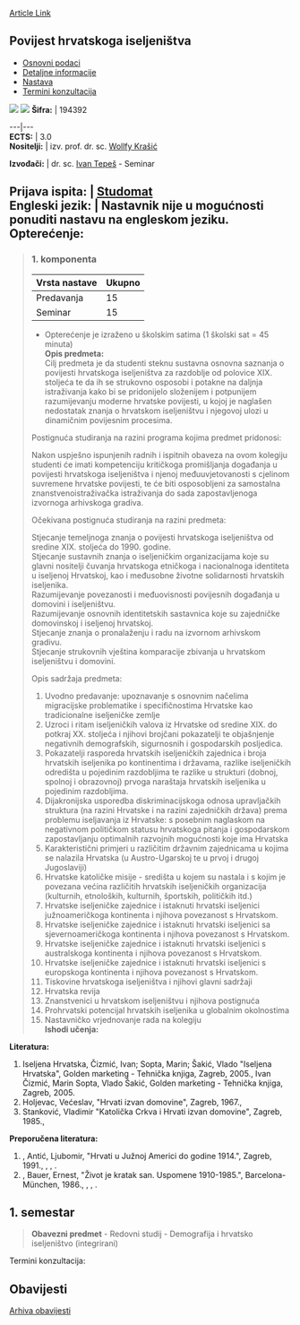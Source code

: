 [Article Link](https://www.fhs.hr/predmet/phi_a)

## Povijest hrvatskoga iseljeništva
  * [Osnovni podaci](https://www.fhs.hr/predmet/phi_a#v1id-523798_521554_1_0 "Osnovni podaci")
  * [Detaljne informacije](https://www.fhs.hr/predmet/phi_a#v1id-523798_521554_1_1 "Detaljne informacije")
  * [Nastava](https://www.fhs.hr/predmet/phi_a#v1id-523798_521554_1_2 "Nastava")
  * [Termini konzultacija](https://www.fhs.hr/predmet/phi_a#v1id-523798_521554_1_3 "Termini konzultacija")


[![](https://www.fhs.hr/img/flags/gif/hr.gif)](https://www.fhs.hr/predmet/phi_a) [![](https://www.fhs.hr/img/flags/gif/gb.gif)](https://www.fhs.hr/en/course/hoce)
**Šifra:** |  194392  
  
---|---  
**ECTS:** |  3.0   
**Nositelji:** |  izv. prof. dr. sc. [Wollfy Krašić](https://www.fhs.hr/djelatnik/wollfy.krasic)   
  
**Izvođači:** |  dr. sc. [Ivan Tepeš](https://www.fhs.hr/djelatnik/ivan.tepes) - Seminar  
  
**Prijava ispita:** |  [Studomat](http://www.isvu.hr/studomat)  
**Engleski jezik:** |  Nastavnik nije u mogućnosti ponuditi nastavu na engleskom jeziku.   
**Opterećenje:**  
---  
> ### 1. komponenta
> | Vrsta nastave | Ukupno  
> ---|---  
> Predavanja | 15  
> Seminar | 15  
> * Opterećenje je izraženo u školskim satima (1 školski sat = 45 minuta)   
**Opis predmeta:**  
> Cilj predmeta je da studenti steknu sustavna osnovna saznanja o povijesti hrvatskoga iseljeništva za razdoblje od polovice XIX. stoljeća te da ih se strukovno osposobi i potakne na daljnja istraživanja kako bi se pridonijelo složenijem i potpunijem razumijevanju moderne hrvatske povijesti, u kojoj je naglašen nedostatak znanja o hrvatskom iseljeništvu i njegovoj ulozi u dinamičnim povijesnim procesima.  
>    
>  Postignuća studiranja na razini programa kojima predmet pridonosi:  
>    
>  Nakon uspješno ispunjenih radnih i ispitnih obaveza na ovom kolegiju studenti će imati kompetenciju kritičkoga promišljanja događanja u povijesti hrvatskoga iseljeništva i njenoj međuuvjetovanosti s cjelinom suvremene hrvatske povijesti, te će biti osposobljeni za samostalna znanstvenoistraživačka istraživanja do sada zapostavljenoga izvornoga arhivskoga gradiva.  
>    
>  Očekivana postignuća studiranja na razini predmeta:  
>    
>  Stjecanje temeljnoga znanja o povijesti hrvatskoga iseljeništva od sredine XIX. stoljeća do 1990. godine.  
>  Stjecanje sustavnih znanja o iseljeničkim organizacijama koje su glavni nositelji čuvanja hrvatskoga etničkoga i nacionalnoga identiteta u iseljenoj Hrvatskoj, kao i međusobne životne solidarnosti hrvatskih iseljenika.  
>  Razumijevanje povezanosti i međuovisnosti povijesnih događanja u domovini i iseljeništvu.  
>  Razumijevanje osnovnih identitetskih sastavnica koje su zajedničke domovinskoj i iseljenoj hrvatskoj.  
>  Stjecanje znanja o pronalaženju i radu na izvornom arhivskom gradivu.   
>  Stjecanje strukovnih vještina komparacije zbivanja u hrvatskom iseljeništvu i domovini.   
>    
>    
>  Opis sadržaja predmeta:  
>    
>  1. Uvodno predavanje: upoznavanje s osnovnim načelima migracijske problematike i specifičnostima Hrvatske kao tradicionalne iseljeničke zemlje  
>  2. Uzroci i ritam iseljeničkih valova iz Hrvatske od sredine XIX. do potkraj XX. stoljeća i njihovi brojčani pokazatelji te objašnjenje negativnih demografskih, sigurnosnih i gospodarskih posljedica.  
>  3. Pokazatelji rasporeda hrvatskih iseljeničkih zajednica i broja hrvatskih iseljenika po kontinentima i državama, razlike iseljeničkih odredišta u pojedinim razdobljima te razlike u strukturi (dobnoj, spolnoj i obrazovnoj) prvoga naraštaja hrvatskih iseljenika u pojedinim razdobljima.  
>  4. Dijakronijska usporedba diskriminacijskoga odnosa upravljačkih struktura (na razini Hrvatske i na razini zajedničkih država) prema problemu iseljavanja iz Hrvatske: s posebnim naglaskom na negativnom političkom statusu hrvatskoga pitanja i gospodarskom zapostavljanju optimalnih razvojnih mogućnosti koje ima Hrvatska   
>  5. Karakteristični primjeri u različitim državnim zajednicama u kojima se nalazila Hrvatska (u Austro-Ugarskoj te u prvoj i drugoj Jugoslaviji)   
>  6. Hrvatske katoličke misije - središta u kojem su nastala i s kojim je povezana većina različitih hrvatskih iseljeničkih organizacija (kulturnih, etnoloških, kulturnih, športskih, političkih itd.)  
>  7. Hrvatske iseljeničke zajednice i istaknuti hrvatski iseljenici južnoameričkoga kontinenta i njihova povezanost s Hrvatskom.  
>  8. Hrvatske iseljeničke zajednice i istaknuti hrvatski iseljenici sa sjevernoameričkoga kontinenta i njihova povezanost s Hrvatskom.  
>  9. Hrvatske iseljeničke zajednice i istaknuti hrvatski iseljenici s australskoga kontinenta i njihova povezanost s Hrvatskom.  
>  10. Hrvatske iseljeničke zajednice i istaknuti hrvatski iseljenici s europskoga kontinenta i njihova povezanost s Hrvatskom.  
>  11. Tiskovine hrvatskoga iseljeništva i njihovi glavni sadržaji  
>  12. Hrvatska revija  
>  13. Znanstvenici u hrvatskom iseljeništvu i njihova postignuća   
>  14. Prohrvatski potencijal hrvatskih iseljenika u globalnim okolnostima  
>  15. Nastavničko vrjednovanje rada na kolegiju  
**Ishodi učenja:**  

  
**Literatura:**  
  1. Iseljena Hrvatska, Čizmić, Ivan; Sopta, Marin; Šakić, Vlado "Iseljena Hrvatska", Golden marketing - Tehnička knjiga, Zagreb, 2005., Ivan Čizmić, Marin Sopta, Vlado Šakić, Golden marketing - Tehnička knjiga, Zagreb, 2005. 
  2. Holjevac, Većeslav, "Hrvati izvan domovine", Zagreb, 1967., 
  3. Stanković, Vladimir "Katolička Crkva i Hrvati izvan domovine", Zagreb, 1985., 

  
**Preporučena literatura:**  
  1. , Antić, Ljubomir, "Hrvati u Južnoj Americi do godine 1914.", Zagreb, 1991., , , .
  2. , Bauer, Ernest, "Život je kratak san. Uspomene 1910-1985.", Barcelona-München, 1986., , , .

  
**1. semestar**  
---  
> **Obavezni predmet** - Redovni studij - Demografija i hrvatsko iseljeništvo (integrirani)  
>   
Termini konzultacija: 


## Obavijesti
[Arhiva obavijesti](https://www.fhs.hr/predmet/phi_a?@=2179s#news_115512 "Arhiva obavijesti")
